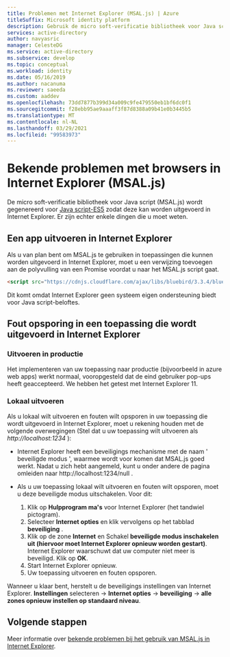 ```yaml
---
title: Problemen met Internet Explorer (MSAL.js) | Azure
titleSuffix: Microsoft identity platform
description: Gebruik de micro soft-verificatie bibliotheek voor Java script (MSAL.js) met de browser Internet Explorer.
services: active-directory
author: navyasric
manager: CelesteDG
ms.service: active-directory
ms.subservice: develop
ms.topic: conceptual
ms.workload: identity
ms.date: 05/16/2019
ms.author: nacanuma
ms.reviewer: saeeda
ms.custom: aaddev
ms.openlocfilehash: 73dd7877b399d34a009c9fe479550eb1bf6dc0f1
ms.sourcegitcommit: f28ebb95ae9aaaff3f87d8388a09b41e0b3445b5
ms.translationtype: MT
ms.contentlocale: nl-NL
ms.lasthandoff: 03/29/2021
ms.locfileid: "99583973"
---
```

# <a name="known-issues-on-internet-explorer-browsers-msaljs"></a>Bekende problemen met browsers in Internet Explorer (MSAL.js)

De micro soft-verificatie bibliotheek voor Java script (MSAL.js) wordt gegenereerd voor [Java script-ES5](https://fr.wikipedia.org/wiki/ECMAScript#ECMAScript_Edition_5_.28ES5.29) zodat deze kan worden uitgevoerd in Internet Explorer. Er zijn echter enkele dingen die u moet weten.

## <a name="run-an-app-in-internet-explorer"></a>Een app uitvoeren in Internet Explorer
Als u van plan bent om MSAL.js te gebruiken in toepassingen die kunnen worden uitgevoerd in Internet Explorer, moet u een verwijzing toevoegen aan de polyvulling van een Promise voordat u naar het MSAL.js script gaat.

```html
<script src="https://cdnjs.cloudflare.com/ajax/libs/bluebird/3.3.4/bluebird.min.js" class="pre"></script>
```

Dit komt omdat Internet Explorer geen systeem eigen ondersteuning biedt voor Java script-beloftes.

## <a name="debugging-an-application-running-in-internet-explorer"></a>Fout opsporing in een toepassing die wordt uitgevoerd in Internet Explorer

### <a name="running-in-production"></a>Uitvoeren in productie
Het implementeren van uw toepassing naar productie (bijvoorbeeld in azure web apps) werkt normaal, vooropgesteld dat de eind gebruiker pop-ups heeft geaccepteerd. We hebben het getest met Internet Explorer 11.

### <a name="running-locally"></a>Lokaal uitvoeren
Als u lokaal wilt uitvoeren en fouten wilt opsporen in uw toepassing die wordt uitgevoerd in Internet Explorer, moet u rekening houden met de volgende overwegingen (Stel dat u uw toepassing wilt uitvoeren als *http://localhost:1234* ):

- Internet Explorer heeft een beveiligings mechanisme met de naam ' beveiligde modus ', waarmee wordt voor komen dat MSAL.js goed werkt. Nadat u zich hebt aangemeld, kunt u onder andere de pagina omleiden naar http://localhost:1234/null .

- Als u uw toepassing lokaal wilt uitvoeren en fouten wilt opsporen, moet u deze beveiligde modus uitschakelen. Voor dit:

    1. Klik op **Hulpprogram ma's** voor Internet Explorer (het tandwiel pictogram).
    1. Selecteer **Internet opties** en klik vervolgens op het tabblad **beveiliging** .
    1. Klik op de zone **Internet** en Schakel **beveiligde modus inschakelen uit (hiervoor moet Internet Explorer opnieuw worden gestart)**. Internet Explorer waarschuwt dat uw computer niet meer is beveiligd. Klik op **OK**.
    1. Start Internet Explorer opnieuw.
    1. Uw toepassing uitvoeren en fouten opsporen.

Wanneer u klaar bent, herstelt u de beveiligings instellingen van Internet Explorer.  **Instellingen** selecteren  ->  **Internet opties**  ->  **beveiliging**  ->  **alle zones opnieuw instellen op standaard niveau**.

## <a name="next-steps"></a>Volgende stappen
Meer informatie over [bekende problemen bij het gebruik van MSAL.js in Internet Explorer](msal-js-use-ie-browser.md).